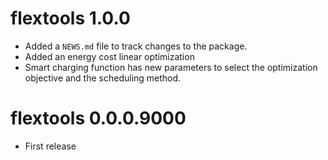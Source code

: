 # flextools 1.0.0

* Added a `NEWS.md` file to track changes to the package.
* Added an energy cost linear optimization
* Smart charging function has new parameters to select the optimization objective and the scheduling method.



# flextools 0.0.0.9000

* First release
